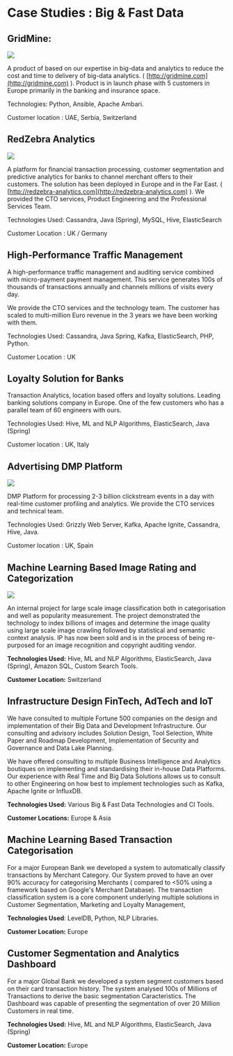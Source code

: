 # Case Studies : Big & Fast Data

## GridMine:

![](http://www.gridmine.com/images/product/clusterDesign.png)

A product of based on our expertise in big-data and analytics to reduce the cost and time to delivery of big-data analytics. \( [http://gridmine.com](http://gridmine.com) \). Product is in launch phase with 5 customers in Europe primarily in the banking and insurance space.

Technologies: Python, Ansible, Apache Ambari.

Customer location : UAE, Serbia, Switzerland

## RedZebra Analytics

![](http://finovate.com/wp-content/uploads/2015/01/d8b0af3e47fbaaea5daebb3b86d19f4e269648884.jpg)

A platform for financial transaction processing, customer segmentation and predictive analytics for banks to channel merchant offers to their customers. The solution has been deployed in Europe and in the Far East. \( [http://redzebra-analytics.com](http://redzebra-analytics.com) \). We provided the CTO services, Product Engineering and the Professional Services Team.

Technologies Used: Cassandra, Java \(Spring\), MySQL, Hive, ElasticSearch

Customer Location : UK / Germany

## High-Performance Traffic Management

A high-performance traffic management and auditing service combined with micro-payment payment management. This service generates 100s of thousands of transactions annually and channels millions of visits every day.

We provide the CTO services and the technology team. The customer has scaled to multi-million Euro revenue in the 3 years we have been working with them.

Technologies Used: Cassandra, Java Spring, Kafka, ElasticSearch, PHP, Python.

Customer Location : UK

## Loyalty Solution for Banks

Transaction Analytics, location based offers and loyalty solutions. Leading banking solutions company in Europe. One of the few customers who has a parallel team of 60 engineers with ours.

Technologies Used: Hive, ML and NLP Algorithms,  ElasticSearch, Java \(Spring\)

Customer location : UK, Italy

## Advertising DMP Platform

![](http://www.richardpchapman.com/wp-content/uploads/2016/08/biddly-web-design-3-1600x961.jpg)

DMP Platform for processing 2-3 billion clickstream events in a day with real-time customer profiling and analytics. We provide the CTO services and technical team.

Technologies Used: Grizzly Web Server, Kafka, Apache Ignite, Cassandra, Hive, Java.

Customer location : UK, Spain

## Machine Learning Based Image Rating and Categorization

![](https://scontent-vie1-1.xx.fbcdn.net/v/t1.0-9/600629_343930645712285_582335601_n.png?oh=1c4597015bdae9592f6c77302ed26a4e&oe=5A3B2EE3)

An internal project for large scale image classification both in categorisation and well as popularity measurement. The project demonstrated the technology to index billions of images and determine the image quality using large scale image crawling followed by statistical and semantic context analysis. IP has now been sold and is in the process of being re-purposed for an image recognition and copyright auditing vendor.

**Technologies Used:** Hive, ML and NLP Algorithms,  ElasticSearch, Java \(Spring\), Amazon SQL, Custom Search Tools.

**Customer Location:** Switzerland

## Infrastructure Design FinTech, AdTech and IoT

We have consulted to multiple Fortune 500 companies on the design and implementation of their Big Data and Development Infrastructure. Our consulting and advisory includes Solution Design, Tool Selection, White Paper and Roadmap Development, Implementation of Security and Governance and Data Lake Planning.

We have offered consulting to multiple Business Intelligence and Analytics boutiques on implementing and standardising their in-house Data Platforms. Our experience with Real Time and Big Data Solutions allows us to consult to other Engineering on how best to implement technologies such as Kafka, Apache Ignite or InfluxDB.

**Technologies Used:** Various Big & Fast Data Technologies and CI Tools.

**Customer Locations:** Europe & Asia

## Machine Learning Based Transaction Categorisation

For a major European Bank we developed a system to automatically classify transactions by Merchant Category. Our System proved to have an over 90% accuracy for categorising Merchants \( compared to &lt;50% using a framework based on Google's Merchant Database\). The transaction classification system is a core component underlying multiple solutions in Customer Segmentation, Marketing and Loyalty Management,

**Technologies Used**: LevelDB, Python, NLP Libraries.

**Customer Location:** Europe

## Customer Segmentation and Analytics Dashboard

For a major Global Bank we developed a system segment customers based on their card transaction history. The system analysed 100s of Millions of Transactions to derive the basic segmentation Caracteristics. The Dashboard was capable of presenting the segmentation of over 20 Million Customers in real time.

**Technologies Used:** Hive, ML and NLP Algorithms,  ElasticSearch, Java \(Spring\)

**Customer Location:** Europe

## 



